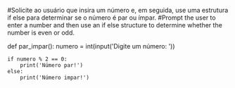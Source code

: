 #Solicite ao usuário que insira um número e, em seguida, use uma estrutura if else para determinar se o número é par ou ímpar.
#Prompt the user to enter a number and then use an if else structure to determine whether the number is even or odd.

def par_impar():
    numero = int(input('Digite um número: '))

    if numero % 2 == 0:
        print('Número par!')
    else:
        print('Número impar!')
